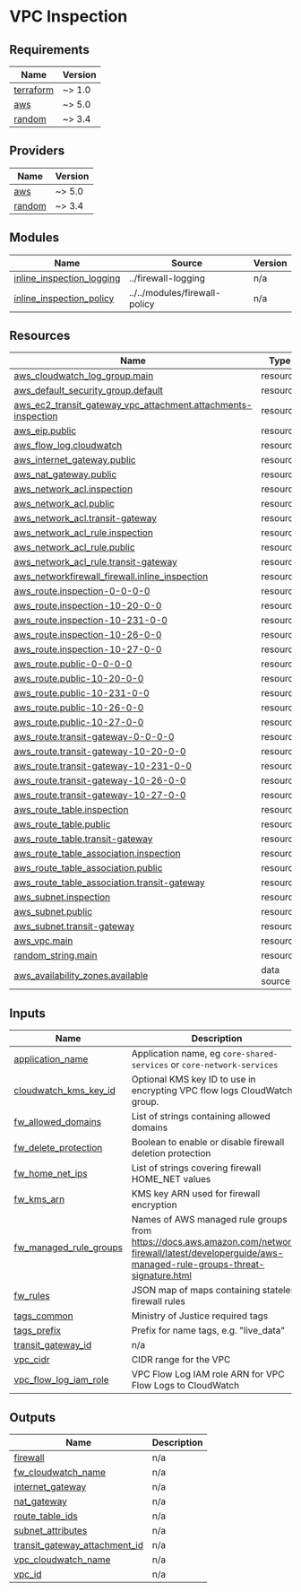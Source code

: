 # VPC Inspection

<!-- BEGIN_TF_DOCS -->
## Requirements

| Name | Version |
|------|---------|
| <a name="requirement_terraform"></a> [terraform](#requirement\_terraform) | ~> 1.0 |
| <a name="requirement_aws"></a> [aws](#requirement\_aws) | ~> 5.0 |
| <a name="requirement_random"></a> [random](#requirement\_random) | ~> 3.4 |

## Providers

| Name | Version |
|------|---------|
| <a name="provider_aws"></a> [aws](#provider\_aws) | ~> 5.0 |
| <a name="provider_random"></a> [random](#provider\_random) | ~> 3.4 |

## Modules

| Name | Source | Version |
|------|--------|---------|
| <a name="module_inline_inspection_logging"></a> [inline\_inspection\_logging](#module\_inline\_inspection\_logging) | ../firewall-logging | n/a |
| <a name="module_inline_inspection_policy"></a> [inline\_inspection\_policy](#module\_inline\_inspection\_policy) | ../../modules/firewall-policy | n/a |

## Resources

| Name | Type |
|------|------|
| [aws_cloudwatch_log_group.main](https://registry.terraform.io/providers/hashicorp/aws/latest/docs/resources/cloudwatch_log_group) | resource |
| [aws_default_security_group.default](https://registry.terraform.io/providers/hashicorp/aws/latest/docs/resources/default_security_group) | resource |
| [aws_ec2_transit_gateway_vpc_attachment.attachments-inspection](https://registry.terraform.io/providers/hashicorp/aws/latest/docs/resources/ec2_transit_gateway_vpc_attachment) | resource |
| [aws_eip.public](https://registry.terraform.io/providers/hashicorp/aws/latest/docs/resources/eip) | resource |
| [aws_flow_log.cloudwatch](https://registry.terraform.io/providers/hashicorp/aws/latest/docs/resources/flow_log) | resource |
| [aws_internet_gateway.public](https://registry.terraform.io/providers/hashicorp/aws/latest/docs/resources/internet_gateway) | resource |
| [aws_nat_gateway.public](https://registry.terraform.io/providers/hashicorp/aws/latest/docs/resources/nat_gateway) | resource |
| [aws_network_acl.inspection](https://registry.terraform.io/providers/hashicorp/aws/latest/docs/resources/network_acl) | resource |
| [aws_network_acl.public](https://registry.terraform.io/providers/hashicorp/aws/latest/docs/resources/network_acl) | resource |
| [aws_network_acl.transit-gateway](https://registry.terraform.io/providers/hashicorp/aws/latest/docs/resources/network_acl) | resource |
| [aws_network_acl_rule.inspection](https://registry.terraform.io/providers/hashicorp/aws/latest/docs/resources/network_acl_rule) | resource |
| [aws_network_acl_rule.public](https://registry.terraform.io/providers/hashicorp/aws/latest/docs/resources/network_acl_rule) | resource |
| [aws_network_acl_rule.transit-gateway](https://registry.terraform.io/providers/hashicorp/aws/latest/docs/resources/network_acl_rule) | resource |
| [aws_networkfirewall_firewall.inline_inspection](https://registry.terraform.io/providers/hashicorp/aws/latest/docs/resources/networkfirewall_firewall) | resource |
| [aws_route.inspection-0-0-0-0](https://registry.terraform.io/providers/hashicorp/aws/latest/docs/resources/route) | resource |
| [aws_route.inspection-10-20-0-0](https://registry.terraform.io/providers/hashicorp/aws/latest/docs/resources/route) | resource |
| [aws_route.inspection-10-231-0-0](https://registry.terraform.io/providers/hashicorp/aws/latest/docs/resources/route) | resource |
| [aws_route.inspection-10-26-0-0](https://registry.terraform.io/providers/hashicorp/aws/latest/docs/resources/route) | resource |
| [aws_route.inspection-10-27-0-0](https://registry.terraform.io/providers/hashicorp/aws/latest/docs/resources/route) | resource |
| [aws_route.public-0-0-0-0](https://registry.terraform.io/providers/hashicorp/aws/latest/docs/resources/route) | resource |
| [aws_route.public-10-20-0-0](https://registry.terraform.io/providers/hashicorp/aws/latest/docs/resources/route) | resource |
| [aws_route.public-10-231-0-0](https://registry.terraform.io/providers/hashicorp/aws/latest/docs/resources/route) | resource |
| [aws_route.public-10-26-0-0](https://registry.terraform.io/providers/hashicorp/aws/latest/docs/resources/route) | resource |
| [aws_route.public-10-27-0-0](https://registry.terraform.io/providers/hashicorp/aws/latest/docs/resources/route) | resource |
| [aws_route.transit-gateway-0-0-0-0](https://registry.terraform.io/providers/hashicorp/aws/latest/docs/resources/route) | resource |
| [aws_route.transit-gateway-10-20-0-0](https://registry.terraform.io/providers/hashicorp/aws/latest/docs/resources/route) | resource |
| [aws_route.transit-gateway-10-231-0-0](https://registry.terraform.io/providers/hashicorp/aws/latest/docs/resources/route) | resource |
| [aws_route.transit-gateway-10-26-0-0](https://registry.terraform.io/providers/hashicorp/aws/latest/docs/resources/route) | resource |
| [aws_route.transit-gateway-10-27-0-0](https://registry.terraform.io/providers/hashicorp/aws/latest/docs/resources/route) | resource |
| [aws_route_table.inspection](https://registry.terraform.io/providers/hashicorp/aws/latest/docs/resources/route_table) | resource |
| [aws_route_table.public](https://registry.terraform.io/providers/hashicorp/aws/latest/docs/resources/route_table) | resource |
| [aws_route_table.transit-gateway](https://registry.terraform.io/providers/hashicorp/aws/latest/docs/resources/route_table) | resource |
| [aws_route_table_association.inspection](https://registry.terraform.io/providers/hashicorp/aws/latest/docs/resources/route_table_association) | resource |
| [aws_route_table_association.public](https://registry.terraform.io/providers/hashicorp/aws/latest/docs/resources/route_table_association) | resource |
| [aws_route_table_association.transit-gateway](https://registry.terraform.io/providers/hashicorp/aws/latest/docs/resources/route_table_association) | resource |
| [aws_subnet.inspection](https://registry.terraform.io/providers/hashicorp/aws/latest/docs/resources/subnet) | resource |
| [aws_subnet.public](https://registry.terraform.io/providers/hashicorp/aws/latest/docs/resources/subnet) | resource |
| [aws_subnet.transit-gateway](https://registry.terraform.io/providers/hashicorp/aws/latest/docs/resources/subnet) | resource |
| [aws_vpc.main](https://registry.terraform.io/providers/hashicorp/aws/latest/docs/resources/vpc) | resource |
| [random_string.main](https://registry.terraform.io/providers/hashicorp/random/latest/docs/resources/string) | resource |
| [aws_availability_zones.available](https://registry.terraform.io/providers/hashicorp/aws/latest/docs/data-sources/availability_zones) | data source |

## Inputs

| Name | Description | Type | Default | Required |
|------|-------------|------|---------|:--------:|
| <a name="input_application_name"></a> [application\_name](#input\_application\_name) | Application name, eg `core-shared-services` or `core-network-services` | `string` | n/a | yes |
| <a name="input_cloudwatch_kms_key_id"></a> [cloudwatch\_kms\_key\_id](#input\_cloudwatch\_kms\_key\_id) | Optional KMS key ID to use in encrypting VPC flow logs CloudWatch group. | `string` | `""` | no |
| <a name="input_fw_allowed_domains"></a> [fw\_allowed\_domains](#input\_fw\_allowed\_domains) | List of strings containing allowed domains | `list(string)` | n/a | yes |
| <a name="input_fw_delete_protection"></a> [fw\_delete\_protection](#input\_fw\_delete\_protection) | Boolean to enable or disable firewall deletion protection | `bool` | `true` | no |
| <a name="input_fw_home_net_ips"></a> [fw\_home\_net\_ips](#input\_fw\_home\_net\_ips) | List of strings covering firewall HOME\_NET values | `list(string)` | n/a | yes |
| <a name="input_fw_kms_arn"></a> [fw\_kms\_arn](#input\_fw\_kms\_arn) | KMS key ARN used for firewall encryption | `string` | n/a | yes |
| <a name="input_fw_managed_rule_groups"></a> [fw\_managed\_rule\_groups](#input\_fw\_managed\_rule\_groups) | Names of AWS managed rule groups from <https://docs.aws.amazon.com/network-firewall/latest/developerguide/aws-managed-rule-groups-threat-signature.html> | `list(string)` | `[]` | no |
| <a name="input_fw_rules"></a> [fw\_rules](#input\_fw\_rules) | JSON map of maps containing stateless firewall rules | `map(any)` | n/a | yes |
| <a name="input_tags_common"></a> [tags\_common](#input\_tags\_common) | Ministry of Justice required tags | `map(any)` | n/a | yes |
| <a name="input_tags_prefix"></a> [tags\_prefix](#input\_tags\_prefix) | Prefix for name tags, e.g. "live\_data" | `string` | n/a | yes |
| <a name="input_transit_gateway_id"></a> [transit\_gateway\_id](#input\_transit\_gateway\_id) | n/a | `string` | `""` | no |
| <a name="input_vpc_cidr"></a> [vpc\_cidr](#input\_vpc\_cidr) | CIDR range for the VPC | `string` | n/a | yes |
| <a name="input_vpc_flow_log_iam_role"></a> [vpc\_flow\_log\_iam\_role](#input\_vpc\_flow\_log\_iam\_role) | VPC Flow Log IAM role ARN for VPC Flow Logs to CloudWatch | `string` | n/a | yes |

## Outputs

| Name | Description |
|------|-------------|
| <a name="output_firewall"></a> [firewall](#output\_firewall) | n/a |
| <a name="output_fw_cloudwatch_name"></a> [fw\_cloudwatch\_name](#output\_fw\_cloudwatch\_name) | n/a |
| <a name="output_internet_gateway"></a> [internet\_gateway](#output\_internet\_gateway) | n/a |
| <a name="output_nat_gateway"></a> [nat\_gateway](#output\_nat\_gateway) | n/a |
| <a name="output_route_table_ids"></a> [route\_table\_ids](#output\_route\_table\_ids) | n/a |
| <a name="output_subnet_attributes"></a> [subnet\_attributes](#output\_subnet\_attributes) | n/a |
| <a name="output_transit_gateway_attachment_id"></a> [transit\_gateway\_attachment\_id](#output\_transit\_gateway\_attachment\_id) | n/a |
| <a name="output_vpc_cloudwatch_name"></a> [vpc\_cloudwatch\_name](#output\_vpc\_cloudwatch\_name) | n/a |
| <a name="output_vpc_id"></a> [vpc\_id](#output\_vpc\_id) | n/a |
<!-- END_TF_DOCS -->
